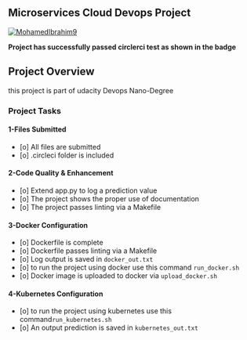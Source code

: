 ## Microservices Cloud Devops Project
[![MohamedIbrahim9](https://circleci.com/gh/MohamedIbrahim9/Microservice-Kubernetes.svg?style=svg)](https://circleci.com/gh/MohamedIbrahim9/Microservice-Kubernetes)

**Project has successfully passed circlerci test as shown in the badge**

## Project Overview
this project is part of udacity Devops Nano-Degree

### Project Tasks

#### **1-Files Submitted**
- [o] All files are submitted
- [o] .circleci folder is included 

#### **2-Code Quality & Enhancement**
- [o] Extend app.py to log a prediction value
- [o] The project shows the proper use of documentation
- [o] The project passes linting via a Makefile


#### **3-Docker Configuration**
- [o] Dockerfile is complete
- [o] Dockerfile passes linting via a Makefile
- [o] Log output is saved in `docker_out.txt`
- [o] to run the project using docker use this command `run_docker.sh` 
- [o] Docker image is uploaded to docker via `upload_docker.sh`



#### **4-Kubernetes Configuration**
- [o] to run the project using kubernetes use this command`run_kubernetes.sh`
- [o] An output prediction is saved in `kubernetes_out.txt`



